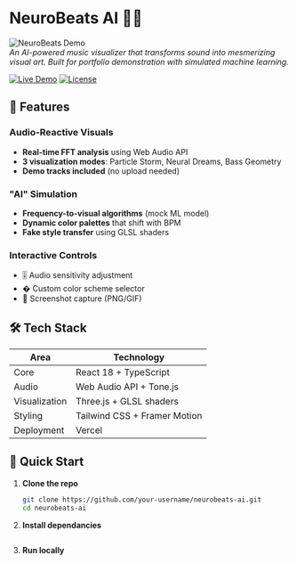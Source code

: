 # NeuroBeats AI 🎵✨

![NeuroBeats Demo](demo.gif)  
*An AI-powered music visualizer that transforms sound into mesmerizing visual art. Built for portfolio demonstration with simulated machine learning.*

[![Live Demo](https://img.shields.io/badge/DEMO-LIVE-9cf?style=for-the-badge)](https://neurobeats-ai.vercel.app) 
[![License](https://img.shields.io/badge/License-MIT-blue?style=for-the-badge)](LICENSE)

## 🌟 Features

### Audio-Reactive Visuals
- **Real-time FFT analysis** using Web Audio API
- **3 visualization modes**: Particle Storm, Neural Dreams, Bass Geometry
- **Demo tracks included** (no upload needed)

### "AI" Simulation
- **Frequency-to-visual algorithms** (mock ML model)
- **Dynamic color palettes** that shift with BPM
- **Fake style transfer** using GLSL shaders

### Interactive Controls
- 🎚️ Audio sensitivity adjustment
- � Custom color scheme selector
- 📸 Screenshot capture (PNG/GIF)

## 🛠️ Tech Stack
| Area          | Technology                          |
|---------------|-------------------------------------|
| Core          | React 18 + TypeScript               |
| Audio         | Web Audio API + Tone.js             |
| Visualization | Three.js + GLSL shaders             |
| Styling       | Tailwind CSS + Framer Motion        |
| Deployment    | Vercel                             |

## 🚀 Quick Start
1. **Clone the repo**
   ```bash
   git clone https://github.com/your-username/neurobeats-ai.git
   cd neurobeats-ai
2. **Install dependancies**
   ```npm install
3. **Run locally**
   ```npm run dev
